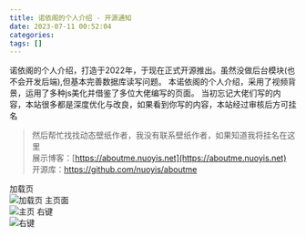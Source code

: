 ```yaml
---
title: 诺依阁的个人介绍 - 开源通知
date: 2023-07-11 00:52:04
categories: 
tags: []
---
```

诺依阁的个人介绍，打造于2022年，于现在正式开源推出。虽然没做后台模块(也不会开发后端),但基本完善数据库读写问题。
本诺依阁的个人介绍，采用了视频背景，运用了多种js美化并借鉴了多位大佬编写的页面。
当初忘记大佬们写的内容，本站很多都是深度优化与改良，如果看到你写的内容，本站经过审核后方可挂名  
>然后帮忙找找动态壁纸作者，我没有联系壁纸作者，如果知道我将挂名在这里  
>展示博客：[https://aboutme.nuoyis.net](https://aboutme.nuoyis.net)
>开源库：https://github.com/nuoyis/aboutme

加载页  
![加载页][1]
主页面  
![主页][2]
右键  
![右键][3]


  [1]: https://images.nuoyis.net/blog/typecho/uploads/2023/07/520771487.png
  [2]: https://images.nuoyis.net/blog/typecho/uploads/2023/07/110793500.png
  [3]: https://images.nuoyis.net/blog/typecho/uploads/2023/07/3531337575.png